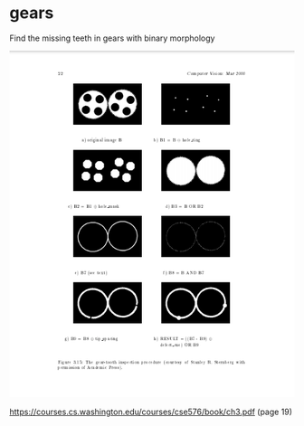 # gears
Find the missing teeth in gears with binary morphology

![image_info](/info.png)

https://courses.cs.washington.edu/courses/cse576/book/ch3.pdf (page 19)
